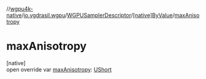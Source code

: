//[wgpu4k-native](../../../../index.md)/[io.ygdrasil.wgpu](../../index.md)/[WGPUSamplerDescriptor](../index.md)/[[native]ByValue](index.md)/[maxAnisotropy](max-anisotropy.md)

# maxAnisotropy

[native]\
open override var [maxAnisotropy](max-anisotropy.md): [UShort](https://kotlinlang.org/api/core/kotlin-stdlib/kotlin/-u-short/index.html)